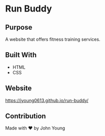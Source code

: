 # Run Buddy

## Purpose
A website that offers fitness training services.

## Built With
* HTML
* CSS

## Website
https://jyoung0613.github.io/run-buddy/

## Contribution
Made with ❤️ by John Young
